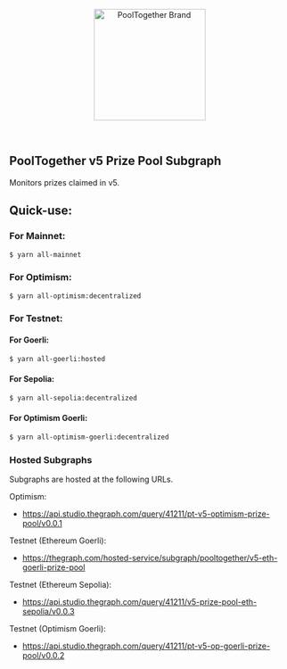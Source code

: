 <p align="center">
  <a href="https://github.com/pooltogether/pooltogether--brand-assets">
    <img src="https://github.com/pooltogether/pooltogether--brand-assets/blob/977e03604c49c63314450b5d432fe57d34747c66/logo/pooltogether-logo--purple-gradient.png?raw=true" alt="PoolTogether Brand" style="max-width:100%;" width="200">
  </a>
</p>

<br />

## PoolTogether v5 Prize Pool Subgraph

<!-- [![Coveralls](https://github.com/pooltogether/v5-twab-controller-subgraph/actions/workflows/main.yml/badge.svg)](https://github.com/pooltogether/v5-twab-controller-subgraph/actions/workflows/main.yml) -->

Monitors prizes claimed in v5.

## Quick-use:

### For Mainnet:

```sh
$ yarn all-mainnet
```

### For Optimism:

```sh
$ yarn all-optimism:decentralized
```

### For Testnet:

#### For Goerli:

```sh
$ yarn all-goerli:hosted
```

#### For Sepolia:

```sh
$ yarn all-sepolia:decentralized
```

#### For Optimism Goerli:

```sh
$ yarn all-optimism-goerli:decentralized
```

### Hosted Subgraphs

Subgraphs are hosted at the following URLs.

Optimism:

- https://api.studio.thegraph.com/query/41211/pt-v5-optimism-prize-pool/v0.0.1

Testnet (Ethereum Goerli):

- https://thegraph.com/hosted-service/subgraph/pooltogether/v5-eth-goerli-prize-pool

Testnet (Ethereum Sepolia):

- https://api.studio.thegraph.com/query/41211/v5-prize-pool-eth-sepolia/v0.0.3

Testnet (Optimism Goerli):

- https://api.studio.thegraph.com/query/41211/pt-v5-op-goerli-prize-pool/v0.0.2
